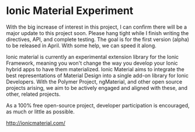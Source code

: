 # Ionic Material Experiment
With the big increase of interest in this project, I can confirm there will be a major update to this project soon. Please hang tight while I finish writing the directives, API, and complete testing. The goal is for the first version (alpha) to be released in April. With some help, we can speed it along.

Ionic material is currently an experimental extension library for the Ionic Framework, meaning you won't change the way you develop your Ionic hybrid apps to have them materialized. Ionic Material aims to integrate the best representations of Material Design into a single add-on library for Ionic Developers. With the Polymer Project, ngMaterial, and other open source projects arising, we aim to be actively engaged and aligned with these, and other, related projects.

As a 100% free open-source project, developer participation is encouraged, as much or little as possible.

http://ionicmaterial.com/
